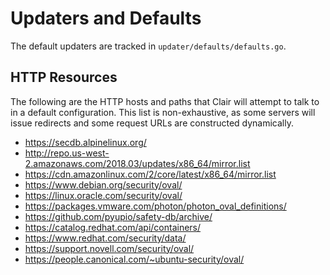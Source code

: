 # Updaters and Defaults

The default updaters are tracked in `updater/defaults/defaults.go`.

## HTTP Resources

The following are the HTTP hosts and paths that Clair will attempt to
talk to in a default configuration. This list is non-exhaustive, as
some servers will issue redirects and some request URLs are constructed
dynamically.

- https://secdb.alpinelinux.org/
- http://repo.us-west-2.amazonaws.com/2018.03/updates/x86_64/mirror.list
- https://cdn.amazonlinux.com/2/core/latest/x86_64/mirror.list
- https://www.debian.org/security/oval/
- https://linux.oracle.com/security/oval/
- https://packages.vmware.com/photon/photon_oval_definitions/
- https://github.com/pyupio/safety-db/archive/
- https://catalog.redhat.com/api/containers/
- https://www.redhat.com/security/data/
- https://support.novell.com/security/oval/
- https://people.canonical.com/~ubuntu-security/oval/
